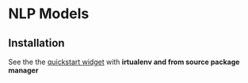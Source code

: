 # NLP Models
## Installation
See the the [quickstart widget](https://spacy.io/usage#quickstart) with **irtualenv and from source package manager**
